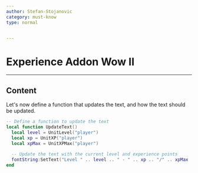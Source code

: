```yaml
---
author: Stefan-Stojanovic
category: must-know
type: normal


---
```


# Experience Addon Wow II
 
---
## Content

Let's now define a function that updates the text, and how the text should be updated.

```lua
-- Define a function to update the text
local function UpdateText()
  local level = UnitLevel("player")
  local xp = UnitXP("player")
  local xpMax = UnitXPMax("player")
  
  -- Update the text with the current level and experience points
  fontString:SetText("Level " .. level .. " - " .. xp .. "/" .. xpMax .. " XP")
end
```